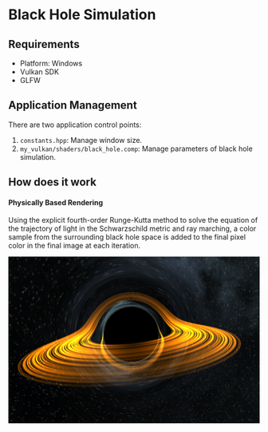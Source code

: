 # Black Hole Simulation

## Requirements
* Platform: Windows
* Vulkan SDK
* GLFW

## Application Management
There are two application control points:

1. `constants.hpp`: Manage window size.
2. `my_vulkan/shaders/black_hole.comp`: Manage parameters of black hole simulation.

## How does it work
#### Physically Based Rendering
Using the explicit fourth-order Runge-Kutta method to solve the equation of the trajectory of light in the Schwarzschild metric and ray marching, a color sample from the surrounding black hole space is added to the final pixel color in the final image at each iteration.

![black_hole_preview.png](textures/black_hole/black_hole_preview.png)